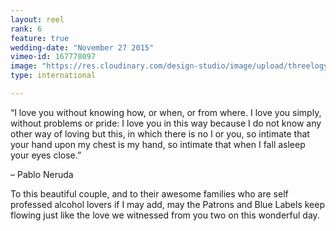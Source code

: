 ```yaml
---
layout: reel
rank: 6
feature: true
wedding-date: "November 27 2015"
vimeo-id: 167778097
image: "https://res.cloudinary.com/design-studio/image/upload/threelogy/kay_rey.jpg"
type: international

---
```


“I love you without knowing how, or when, or from where. I love you simply, without problems or pride: I love you in this way because I do not know any other way of loving but this, in which there is no I or you, so intimate that your hand upon my chest is my hand, so intimate that when I fall asleep your eyes close.”

– Pablo Neruda

To this beautiful couple, and to their awesome families who are self professed alcohol lovers if I may add, may the Patrons and Blue Labels keep flowing just like the love we witnessed from you two on this wonderful day.